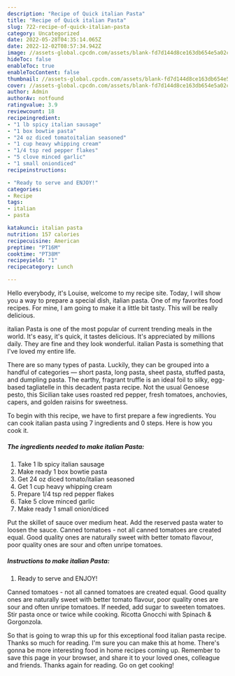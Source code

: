 ```yaml
---
description: "Recipe of Quick italian Pasta"
title: "Recipe of Quick italian Pasta"
slug: 722-recipe-of-quick-italian-pasta
category: Uncategorized
date: 2022-05-28T04:35:14.065Z
date: 2022-12-02T08:57:34.942Z
image: //assets-global.cpcdn.com/assets/blank-fd7d144d8ce163db654e5a02c40b08a2775adb7897d16e4062681dc7e1b2800f.png
hideToc: false
enableToc: true
enableTocContent: false
thumbnail: //assets-global.cpcdn.com/assets/blank-fd7d144d8ce163db654e5a02c40b08a2775adb7897d16e4062681dc7e1b2800f.png
cover: //assets-global.cpcdn.com/assets/blank-fd7d144d8ce163db654e5a02c40b08a2775adb7897d16e4062681dc7e1b2800f.png
author: Admin
authorAv: notfound
ratingvalue: 3.9
reviewcount: 18
recipeingredient:
- "1 lb spicy italian sausage"
- "1 box bowtie pasta"
- "24 oz diced tomatoitalian seasoned"
- "1 cup heavy whipping cream"
- "1/4 tsp red pepper flakes"
- "5 clove minced garlic"
- "1 small oniondiced"
recipeinstructions:

- "Ready to serve and ENJOY!"
categories:
- Recipe
tags:
- italian
- pasta

katakunci: italian pasta 
nutrition: 157 calories
recipecuisine: American
preptime: "PT16M"
cooktime: "PT38M"
recipeyield: "1"
recipecategory: Lunch

---
```



Hello everybody, it's Louise, welcome to my recipe site. Today, I will show you a way to prepare a special dish, italian pasta. One of my favorites food recipes. For mine, I am going to make it a little bit tasty. This will be really delicious.

italian Pasta is one of the most popular of current trending meals in the world. It's easy, it's quick, it tastes delicious. It's appreciated by millions daily. They are fine and they look wonderful. italian Pasta is something that I've loved my entire life.

There are so many types of pasta. Luckily, they can be grouped into a handful of categories — short pasta, long pasta, sheet pasta, stuffed pasta, and dumpling pasta. The earthy, fragrant truffle is an ideal foil to silky, egg-based tagliatelle in this decadent pasta recipe. Not the usual Genoese pesto, this Sicilian take uses roasted red pepper, fresh tomatoes, anchovies, capers, and golden raisins for sweetness.


To begin with this recipe, we have to first prepare a few ingredients. You can cook italian pasta using 7 ingredients and 0 steps. Here is how you cook it.

<!--inarticleads1-->

##### The ingredients needed to make italian Pasta:

1. Take 1 lb spicy italian sausage
1. Make ready 1 box bowtie pasta
1. Get 24 oz diced tomato/italian seasoned
1. Get 1 cup heavy whipping cream
1. Prepare 1/4 tsp red pepper flakes
1. Take 5 clove minced garlic
1. Make ready 1 small onion/diced


Put the skillet of sauce over medium heat. Add the reserved pasta water to loosen the sauce. Canned tomatoes - not all canned tomatoes are created equal. Good quality ones are naturally sweet with better tomato flavour, poor quality ones are sour and often unripe tomatoes. 

<!--inarticleads2-->

##### Instructions to make italian Pasta:


1. Ready to serve and ENJOY!

Canned tomatoes - not all canned tomatoes are created equal. Good quality ones are naturally sweet with better tomato flavour, poor quality ones are sour and often unripe tomatoes. If needed, add sugar to sweeten tomatoes. Stir pasta once or twice while cooking. Ricotta Gnocchi with Spinach &amp; Gorgonzola. 

So that is going to wrap this up for this exceptional food italian pasta recipe. Thanks so much for reading. I'm sure you can make this at home. There's gonna be more interesting food in home recipes coming up. Remember to save this page in your browser, and share it to your loved ones, colleague and friends. Thanks again for reading. Go on get cooking!
